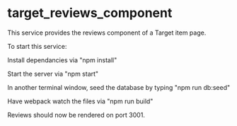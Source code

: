 # target_reviews_component

This service provides the reviews component of a Target item page.

To start this service:

Install dependancies via "npm install"

Start the server via "npm start"

In another terminal window, seed the database by typing "npm run db:seed"

Have webpack watch the files via "npm run build"

Reviews should now be rendered on port 3001.


